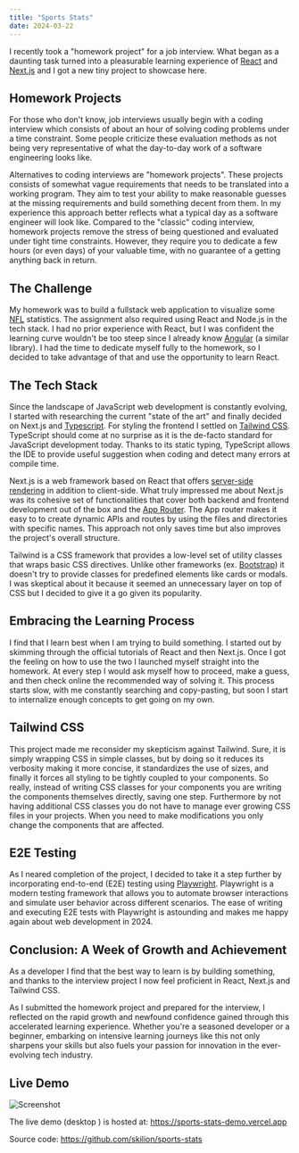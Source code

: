 ```yaml
---
title: "Sports Stats"
date: 2024-03-22
---
```


I recently took a "homework project" for a job interview. What began as a daunting task turned into a pleasurable learning experience of [React](https://react.dev/) and [Next.js](https://nextjs.org/) and I got a new tiny project to showcase here.

## Homework Projects
For those who don't know, job interviews usually begin with a coding interview which consists of about an hour of solving coding problems under a time constraint. Some people criticize these evaluation methods  as not being very representative of what the day-to-day work of a software engineering looks like.

Alternatives to coding interviews are "homework projects". These projects consists of somewhat vague requirements that needs to be translated into a working program. They aim to test your ability to make reasonable guesses at the missing requirements and build something decent from them. In my experience this approach better reflects what a typical day as a software engineer will look like. Compared to the "classic" coding interview, homework projects remove the stress of being questioned and evaluated under tight time constraints. However, they require you to dedicate a few hours (or even days) of your valuable time, with no guarantee of a getting anything back in return.

## The Challenge
My homework was to build a fullstack web application to visualize some [NFL](https://www.nfl.com/) statistics. The assignment also required using React and Node.js in the tech stack. I had no prior experience with React, but I was confident the learning curve wouldn't be too steep since I already know [Angular](https://angular.io/) (a similar library). I had the time to dedicate myself fully to the homework, so I decided to take advantage of that and use the opportunity to learn React.

## The Tech Stack
Since the landscape of JavaScript web development is constantly evolving, I started with researching the current "state of the art" and finally decided on Next.js and [Typescript](https://www.typescriptlang.org/). For styling the frontend I settled on [Tailwind CSS](https://tailwindcss.com/). TypeScript should come at no surprise as it is the de-facto standard for JavaScript development today. Thanks to its static typing, TypeScript allows the IDE to provide useful suggestion when coding and detect many errors at compile time.

Next.js is a web framework based on React that offers [server-side rendering](https://en.wikipedia.org/wiki/Server-side_scripting) in addition to client-side. What truly impressed me about Next.js was its cohesive set of functionalities that cover both backend and frontend development out of the box and the [App Router](https://nextjs.org/docs/app). The App router makes it easy to to create dynamic APIs and routes by using the files and directories with specific names. This approach not only saves time but also improves the project's overall structure.

Tailwind is a CSS framework that provides a low-level set of utility classes that wraps basic CSS directives. Unlike other frameworks (ex. [Bootstrap](https://getbootstrap.com/)) it doesn't try to provide classes for predefined elements like cards or modals. I was skeptical about it because it seemed an unnecessary layer on top of CSS but I decided to give it a go given its popularity.

## Embracing the Learning Process
I find that I learn best when I am trying to build something. I started out by skimming through the official tutorials of React and then Next.js. Once I got the feeling on how to use the two I launched myself straight into the homework. At every step I would ask myself how to proceed, make a guess, and then check online the recommended way of solving it. This process starts slow, with me constantly searching and copy-pasting, but soon I start to internalize enough concepts to get going on my own.

## Tailwind CSS

This project made me reconsider my skepticism against Tailwind. Sure, it is simply wrapping CSS in simple classes, but by doing so it reduces its verbosity making it more concise, it standardizes the use of sizes, and finally it forces all styling to be tightly coupled to your components. So really, instead of writing CSS classes for your components you are writing the components themselves directly, saving one step. Furthermore by not having additional CSS classes you do not have to manage ever growing CSS files in your projects. When you need to make modifications you only change the components that are affected.

## E2E Testing

As I neared completion of the project, I decided to take it a step further by incorporating end-to-end (E2E) testing using [Playwright](https://playwright.dev/). Playwright is a modern testing framework that allows you to automate browser interactions and simulate user behavior across different scenarios. The ease of writing and executing E2E tests with Playwright is astounding and makes me happy again about web development in 2024.

## Conclusion: A Week of Growth and Achievement

As a developer I find that the best way to learn is by building something, and thanks to the interview project I now feel proficient in React, Next.js and Tailwind CSS. 

As I submitted the homework project and prepared for the interview, I reflected on the rapid growth and newfound confidence gained through this accelerated learning experience. Whether you're a seasoned developer or a beginner, embarking on intensive learning journeys like this not only sharpens your skills but also fuels your passion for innovation in the ever-evolving tech industry.

## Live Demo

![Screenshot](images/screenshot.jpg)

The live demo (desktop ) is hosted at: https://sports-stats-demo.vercel.app

Source code: https://github.com/skilion/sports-stats
